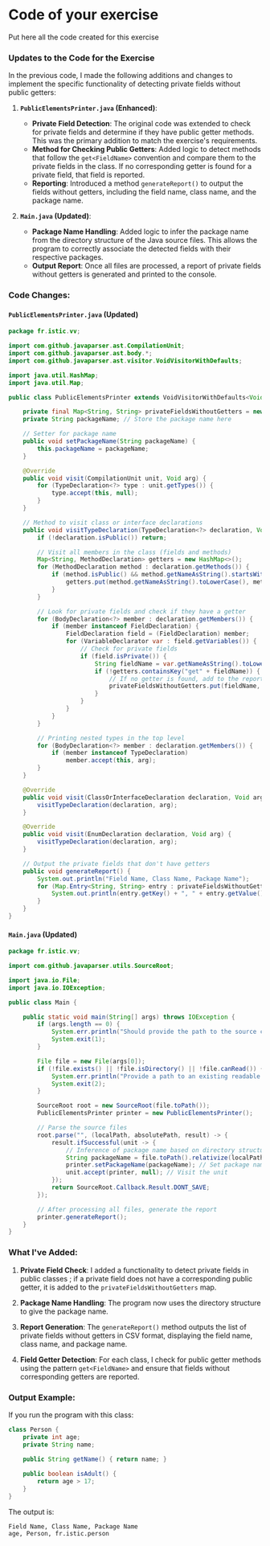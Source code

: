# Code of your exercise

Put here all the code created for this exercise



### Updates to the Code for the Exercise

In the previous code, I made the following additions and changes to implement the specific functionality of detecting private fields without public getters:

1. **`PublicElementsPrinter.java` (Enhanced)**:
    - **Private Field Detection**: The original code was extended to check for private fields and determine if they have public getter methods. This was the primary addition to match the exercise's requirements.
    - **Method for Checking Public Getters**: Added logic to detect methods that follow the `get<FieldName>` convention and compare them to the private fields in the class. If no corresponding getter is found for a private field, that field is reported.
    - **Reporting**: Introduced a method `generateReport()` to output the fields without getters, including the field name, class name, and the package name.

2. **`Main.java` (Updated)**:
    - **Package Name Handling**: Added logic to infer the package name from the directory structure of the Java source files. This allows the program to correctly associate the detected fields with their respective packages.
    - **Output Report**: Once all files are processed, a report of private fields without getters is generated and printed to the console.

### Code Changes:

#### `PublicElementsPrinter.java` (Updated)
```java
package fr.istic.vv;

import com.github.javaparser.ast.CompilationUnit;
import com.github.javaparser.ast.body.*;
import com.github.javaparser.ast.visitor.VoidVisitorWithDefaults;

import java.util.HashMap;
import java.util.Map;

public class PublicElementsPrinter extends VoidVisitorWithDefaults<Void> {

    private final Map<String, String> privateFieldsWithoutGetters = new HashMap<>();
    private String packageName; // Store the package name here

    // Setter for package name
    public void setPackageName(String packageName) {
        this.packageName = packageName;
    }

    @Override
    public void visit(CompilationUnit unit, Void arg) {
        for (TypeDeclaration<?> type : unit.getTypes()) {
            type.accept(this, null);
        }
    }

    // Method to visit class or interface declarations
    public void visitTypeDeclaration(TypeDeclaration<?> declaration, Void arg) {
        if (!declaration.isPublic()) return;

        // Visit all members in the class (fields and methods)
        Map<String, MethodDeclaration> getters = new HashMap<>();
        for (MethodDeclaration method : declaration.getMethods()) {
            if (method.isPublic() && method.getNameAsString().startsWith("get")) {
                getters.put(method.getNameAsString().toLowerCase(), method);
            }
        }

        // Look for private fields and check if they have a getter
        for (BodyDeclaration<?> member : declaration.getMembers()) {
            if (member instanceof FieldDeclaration) {
                FieldDeclaration field = (FieldDeclaration) member;
                for (VariableDeclarator var : field.getVariables()) {
                    // Check for private fields
                    if (field.isPrivate()) {
                        String fieldName = var.getNameAsString().toLowerCase();
                        if (!getters.containsKey("get" + fieldName)) {
                            // If no getter is found, add to the report map
                            privateFieldsWithoutGetters.put(fieldName, declaration.getNameAsString());
                        }
                    }
                }
            }
        }

        // Printing nested types in the top level
        for (BodyDeclaration<?> member : declaration.getMembers()) {
            if (member instanceof TypeDeclaration)
                member.accept(this, arg);
        }
    }

    @Override
    public void visit(ClassOrInterfaceDeclaration declaration, Void arg) {
        visitTypeDeclaration(declaration, arg);
    }

    @Override
    public void visit(EnumDeclaration declaration, Void arg) {
        visitTypeDeclaration(declaration, arg);
    }

    // Output the private fields that don't have getters
    public void generateReport() {
        System.out.println("Field Name, Class Name, Package Name");
        for (Map.Entry<String, String> entry : privateFieldsWithoutGetters.entrySet()) {
            System.out.println(entry.getKey() + ", " + entry.getValue() + ", " + packageName);
        }
    }
}
```

#### `Main.java` (Updated)
```java
package fr.istic.vv;

import com.github.javaparser.utils.SourceRoot;

import java.io.File;
import java.io.IOException;

public class Main {

    public static void main(String[] args) throws IOException {
        if (args.length == 0) {
            System.err.println("Should provide the path to the source code");
            System.exit(1);
        }

        File file = new File(args[0]);
        if (!file.exists() || !file.isDirectory() || !file.canRead()) {
            System.err.println("Provide a path to an existing readable directory");
            System.exit(2);
        }

        SourceRoot root = new SourceRoot(file.toPath());
        PublicElementsPrinter printer = new PublicElementsPrinter();

        // Parse the source files
        root.parse("", (localPath, absolutePath, result) -> {
            result.ifSuccessful(unit -> {
                // Inference of package name based on directory structure
                String packageName = file.toPath().relativize(localPath.getParent()).toString().replace(File.separator, ".");
                printer.setPackageName(packageName); // Set package name in the visitor
                unit.accept(printer, null); // Visit the unit
            });
            return SourceRoot.Callback.Result.DONT_SAVE;
        });

        // After processing all files, generate the report
        printer.generateReport();
    }
}
```

### What I've Added:

1. **Private Field Check**: I added a functionality to detect private fields in public classes ; if a private field does not have a corresponding public getter, it is added to the `privateFieldsWithoutGetters` map.

2. **Package Name Handling**: The program now uses the directory structure to give the package name.

3. **Report Generation**: The `generateReport()` method outputs the list of private fields without getters in CSV format, displaying the field name, class name, and package name.

4. **Field Getter Detection**: For each class, I check for public getter methods using the pattern `get<FieldName>` and ensure that fields without corresponding getters are reported.

### Output Example:
If you run the program with this class: 

```java
class Person {
    private int age;
    private String name;
    
    public String getName() { return name; }

    public boolean isAdult() {
        return age > 17;
    }
}
```

The output is:

```
Field Name, Class Name, Package Name
age, Person, fr.istic.person
```
